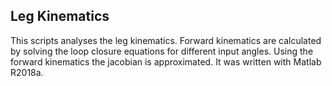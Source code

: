 ## Leg Kinematics
This scripts analyses the leg kinematics. Forward kinematics are calculated by solving the loop closure equations for different input angles. Using the forward kinematics the jacobian is approximated.
It was written with Matlab R2018a.